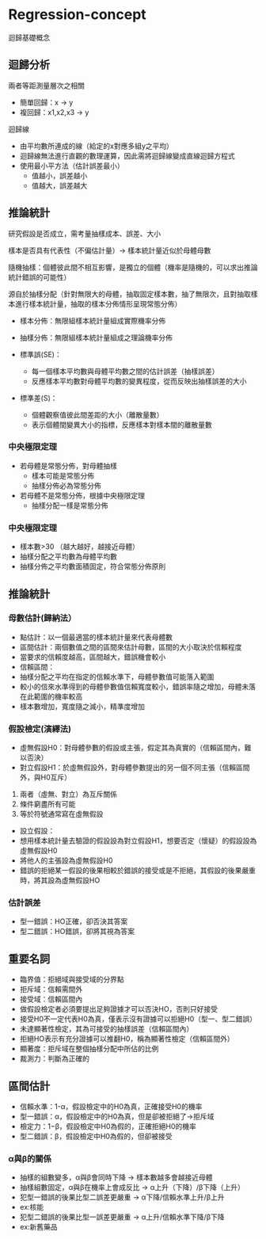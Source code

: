 # Regression-concept
 迴歸基礎概念
 
## 迴歸分析
兩者等距測量層次之相關
- 簡單回歸：x -> y
- 複回歸：x1,x2,x3 -> y

迴歸線
- 由平均數所連成的線（給定的x對應多組y之平均）
- 迴歸線無法進行直觀的數理運算，因此需將迴歸線變成直線迴歸方程式
- 使用最小平方法（估計誤差最小）
    - 值越小，誤差越小
    - 值越大，誤差越大

## 推論統計
研究假設是否成立，需考量抽樣成本、誤差、大小

樣本是否具有代表性（不偏估計量）-> 樣本統計量近似於母體母數

隨機抽樣：個體彼此間不相互影響，是獨立的個體（機率是隨機的，可以求出推論統計錯誤的可能性）

源自於抽樣分配（針對無限大的母體，抽取固定樣本數，抽了無限次，且對抽取樣本進行樣本統計量，抽取的樣本分佈情形呈現常態分佈）
- 樣本分佈：無限組樣本統計量組成實際機率分佈
- 抽樣分佈：無限組樣本統計量組成之理論機率分佈

- 標準誤(SE)：
  - 每一個樣本平均數與母體平均數之間的估計誤差（抽樣誤差）
  - 反應樣本平均數對母體平均數的變異程度，從而反映出抽樣誤差的大小
- 標準差(S)：
  - 個體觀察值彼此間差距的大小（離散量數）
  - 表示個體間變異大小的指標，反應樣本對樣本間的離散量數

### 中央極限定理
- 若母體是常態分佈，對母體抽樣
  - 樣本可能是常態分佈
  - 抽樣分佈必為常態分佈
- 若母體不是常態分佈，根據中央極限定理
  - 抽樣分配一樣是常態分佈
### 中央極限定理
- 樣本數>30 （越大越好，越接近母體）
- 抽樣分配之平均數為母體平均數
- 抽樣分佈之平均數面積固定，符合常態分佈原則

## 推論統計
### 母數估計(歸納法）
- 點估計：以一個最適當的樣本統計量來代表母體數
- 區間估計：兩個數值之間的區間來估計母數，區間的大小取決於信賴程度
 - 當要求的信賴度越高，區間越大，錯誤機會較小
- 信賴區間：
- 抽樣分配之平均在指定的信賴水準下，母體參數值可能落入範圍
 - 較小的信來水準得到的母體參數值信賴寬度較小，錯誤率隨之增加，母體未落在此範圍的機率較高
 - 樣本數增加，寬度隨之減小，精準度增加

### 假設檢定(演繹法)
- 虛無假設H0：對母體參數的假設或主張，假定其為真實的（信賴區間內，難以否決）
- 對立假設H1：於虛無假設外，對母體參數提出的另一個不同主張（信賴區間外，與H0互斥）
1. 兩者（虛無、對立）為互斥關係
2. 條件窮盡所有可能
3. 等於符號通常寫在虛無假設

- 設立假設：
 - 想用樣本統計量去驗證的假設設為對立假設H1，想要否定（懷疑）的假設設為虛無假設H0
 - 將他人的主張設為虛無假設H0
 - 錯誤的拒絕某一假設的後果相較於錯誤的接受或是不拒絕，其假設的後果嚴重時，將其設為虛無假設HO

### 估計誤差
- 型一錯誤：HO正確，卻否決其答案
- 型二錯誤：HO錯誤，卻將其視為答案

## 重要名詞
- 臨界值：拒絕域與接受域的分界點
 - 拒斥域：信賴需間外
 - 接受域：信賴區間內
- 做假設檢定者必須要提出足夠證據才可以否決HO，否則只好接受
 - 接受H0不一定代表H0為真，僅表示沒有證據可以拒絕H0（型一、型二錯誤）
 - 未達顯著性檢定，其為可接受的抽樣誤差（信賴區間內）
- 拒絕HO表示有充分證據可以推翻H0，稱為顯著性檢定（信賴區間外）
- 顯著度：拒斥域在整個抽樣分配中所佔的比例
- 裁測力：判斷為正確的

## 區間估計
- 信賴水準：1-α，假設檢定中的H0為真，正確接受H0的機率
- 型一錯誤：α，假設檢定中的H0為真，但是卻被拒絕了->拒斥域
- 檢定力：1−β，假設檢定中H0為假的，正確拒絕H0的機率
- 型二錯誤：β，假設檢定中H0為假的，但卻被接受

### α與β的關係
- 抽樣的組數變多，α與β會同時下降 -> 樣本數越多會越接近母體
- 抽樣組數固定，α與β在機率上會成反比 -> α上升（下降）/β下降（上升）
- 犯型一錯誤的後果比型二誤差更嚴重 -> α下降/信賴水準上升/β上升
 - ex:核能
- 犯型二錯誤的後果比型一誤差更嚴重 -> α上升/信賴水準下降/β下降
 - ex:新舊藥品
